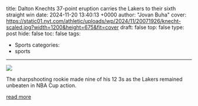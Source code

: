 title: Dalton Knechts 37-point eruption carries the Lakers to their sixth straight win
date: 2024-11-20 13:40:13 +0000
author: "Jovan Buha"
cover: https://static01.nyt.com/athletic/uploads/wp/2024/11/20071926/knecht-scaled.jpg?width=1200&height=675&fit=cover
draft: false
top: false
type: post
hide: false
toc: false
tags:
  - Sports
categories:
  - sports
---

![](https://static01.nyt.com/athletic/uploads/wp/2024/11/20071926/knecht-scaled.jpg?width=1200&height=675&fit=cover)

The sharpshooting rookie made nine of his 12 3s as the Lakers remained unbeaten in NBA Cup action.

[read more](https://www.nytimes.com/athletic/5934427/2024/11/20/dalton-knecht-lakers-jazz/)
